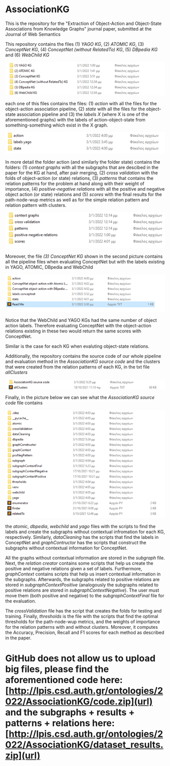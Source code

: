 # AssociationKG
This is the repository for the "Extraction of Object-Action and Object-State Associations from Knowledge Graphs" journal paper, submitted at the Journal of Web Semantics

This repository contains the files (1) _YAGO KG_, (2) _ATOMIC KG_, (3) _ConceptNet KG_, (4) _ConceptNet (without RelatedTo) KG_, (5) _DBpedia KG_ and (6) _WebChild KG_  

![kgs.png](https://github.com/valexande/AssociationKG/blob/main/kgs.png)

each one of this files contains the files: (1) _action_ with all the files for the object-action association pipeline, (2) _state_ with all the files for the object-state association pipeline and (3) the _labels X_ (where X is one of the aforementioned graphs) with the labels of action-object-state from something-something which exist in the X graph.

![info_kg.png](https://github.com/valexande/AssociationKG/blob/main/info_kg.png)


In more detail the folder action (and similarly the folder state) contains the folders: (1) _context graphs_ with all the subgraphs that are descibed in the paper for the KG at hand, after pair merging, (2) _cross validation_ with the folds of object-action (or state) relations, (3) _patterns_ that contains the relation patterns for the problem at hand along with their weight of importance, (4) _positive-negative relations_ with all the positive and negative object action (or state) relations and (5) _scores_ with the final results for the path-node-wup metrics as well as for the simple relation pattern and relation pattern with clusters.

![more_info.png](https://github.com/valexande/AssociationKG/blob/main/more_info.png)

Moreover, the file _(3) ConceptNet KG_ shown in the second picture contains all the pipeline files when evaluating ConceptNet but with the labels existing in YAGO, ATOMIC, DBpedia and WebChild

![different_label_cn.png](https://github.com/valexande/AssociationKG/blob/main/different_label_cn.png)

Notice that the WebChild and YAGO KGs had the same number of object action labels. Therefore evaluating ConceptNet with the object-action relations existing in these two would return the same scores with ConceptNet.

Similar is the case for each KG when evaluting object-state relations.



Additionally, the repository contains the source code of our whole pipeline and evaluation method in the _AssociationKG source code_ and the clusters that were created from the relation patterns of each KG, in the txt file _allClusters_

![source_cluster.png](https://github.com/valexande/AssociationKG/blob/main/source_cluster.png)

Finally, in the picture below we can see what the _AssociationKG source code_ file contains

![source_all.png](https://github.com/valexande/AssociationKG/blob/main/source_all.png)

the _atomic_, _dbpedia_, _webchild_ and _yago_ files with the scripts to find the labels and create the subgraphs without contextual infromation for each KG, respectively. Similarly, _dataCleaning_ has the scripts that find the labels in ConceptNet and _graphContructor_ has the scripts that construct the subgraphs without contextual information for ConceptNet. 

All the graphs without contextual information are stored in the _subgraph_ file. Next, the _relation creator_ contains some scripts that help us create the positive and negative relations given a set of labels. Furthermore, _graphContext_ contains scripts that help us insert contextual information in the subgraphs. Afterwards, the subgraphs related to positive relations are stored in _subgraphContextPositive_ (analogously the  subgraphs related to positive relations are stored in _subgraphContextNegative_). The user must move them (both positive and negative) to the _subgraphContextFinal_ file for the evaluation. 

The _crossValidation_ file has the script that creates the folds for testing and training. Finally, _thresholds_ is the file with the scripts that find the optimal thresholds for the path-node-wup metrics, and the weights of importance for the relation patterns with and without clusters. Moreover, it computes the Accuracy, Precision, Recall and F1 scores for each method as described in the paper.

# GitHub does not allow us to upload big files, please find the aforementioned code here: [http://lpis.csd.auth.gr/ontologies/2022/AssociationKG/code.zip](url) and the subgraphs + results + patterns + relations here: [http://lpis.csd.auth.gr/ontologies/2022/AssociationKG/dataset_results.zip](url)
